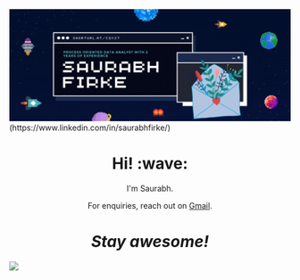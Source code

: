 <img src="https://raw.githubusercontent.com/firkesaurabh/firkesaurabh/master/saurabh firke (1).gif" width=auto>
(https://www.linkedin.com/in/saurabhfirke/)
<h1 align='center'> Hi! :wave:</h1>
<p align='center'>
I'm Saurabh.
</p>
<p align='center'>For enquiries, reach out on <a href="saurabhfirke@gmail.com">Gmail</a>.</p>

<h1 align='center'><i>Stay awesome!</i></h1>


<img src="https://github-readme-stats.vercel.app/api?username=firkesaurabh&&show_icons=true&title_color=ffffff&icon_color=bb2acf&text_color=daf7dc&bg_color=151515">
